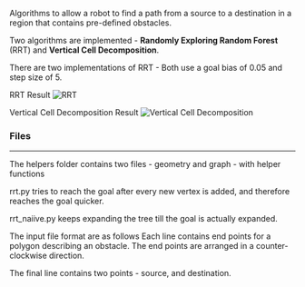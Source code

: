 Algorithms to allow a robot to find a path from a source to a destination in a region that contains pre-defined obstacles.

Two algorithms are implemented - **Randomly Exploring Random Forest** (RRT) and **Vertical Cell Decomposition**.

There are two implementations of RRT  - Both use a goal bias of 0.05 and step size of 5.

RRT Result
![RRT](https://raw.githubusercontent.com/shikherneo2/path-planning/master/rrt_naiive.png)

Vertical Cell Decomposition Result
![Vertical Cell Decomposition](https://raw.githubusercontent.com/shikherneo2/path-planning/master/vcd.png)


### Files

***

The helpers folder contains two files - geometry and graph - with helper functions

rrt.py tries to reach the goal after every new vertex is added, and therefore reaches the goal quicker.

rrt_naiive.py keeps expanding the tree till the goal is actually expanded. 

The input file format are as follows
Each line contains end points for a polygon describing an obstacle. The end points are arranged in a counter-clockwise direction.

The final line contains two points - source, and destination.


